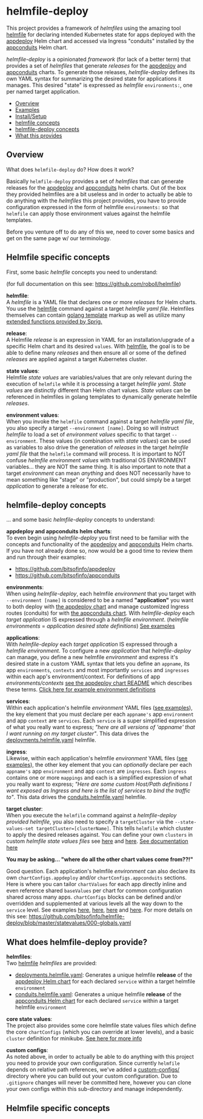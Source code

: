 # helmfile-deploy

This project provides a framework of *helmfiles* using the amazing tool [helmfile](https://github.com/roboll/helmfile) for declaring intended Kubernetes state for apps deployed with the [appdeploy](https://github.com/bitsofinfo/appdeploy) Helm chart and accessed via Ingress "conduits" installed by the [appconduits](https://github.com/bitsofinfo/appconduits) Helm chart.

*helmfile-deploy* is a opinionated *framework* (for lack of a better term) that provides a set of *helmfiles* that generate *releases* for the [appdeploy](https://github.com/bitsofinfo/appdeploy) and [appconduits](https://github.com/bitsofinfo/appconduits) charts. To generate those releases, *helmfile-deploy* defines its own YAML syntax for summarizing the desired state for applications it manages. This desired "state" is expressed as *helmfile* `environments:`, one per named target application.

* [Overview](#overview)
* [Examples](examples/)
* [Install/Setup](#setup)
* [helmfile concepts](#helmfile-term)
* [helmfile-deploy concepts](#helmfile-dep-term)
* [What this provides](#provide)

## <a id="overview"></a>Overview

What does `helmfile-deploy` do? How does it work?

Basically `helmfile-deploy` provides a set of *helmfiles* that can generate releases for the [appdeploy](https://github.com/bitsofinfo/appdeploy) and [appconduits](https://github.com/bitsofinfo/appconduits) helm charts. Out of the box they provided helmfiles are a bit useless and in order to actually be able to do anything with the *helmfiles* this project provides, you have to provide configuration expressed in the form of helmfile `environments:` so that `helmfile` can apply those environment values against the helmfile templates.

Before you venture off to do any of this we, need to cover some basics and get on the same page w/ our terminology.

## <a id="helmfile-term"></a>Helmfile specific concepts

First, some basic *helmfile* concepts you need to understand:

(for full documentation on this see: https://github.com/roboll/helmfile)

**helmfile**:  
A *helmfile* is a YAML file that declares one or more *releases* for Helm charts. You use the [helmfile](https://github.com/roboll/helmfile) command against a target *helmfile yaml file*. Helmfiles themselves can contain [golang template](https://golang.org/pkg/text/template/) markup as well as utilize many [extended functions provided by Sprig.](http://masterminds.github.io/sprig/)

**release**:  
A Helmfile *release* is an expression in YAML for an installation/upgrade of a specific Helm chart and its desired `values`. With [helmfile](https://github.com/roboll/helmfile), the goal is to be able to define many *releases* and then ensure all or some of the defined *releases* are applied against a target Kubernetes cluster.

**state values**:  
Helmfile *state values* are variables/values that are only relevant during the execution of `helmfile` while it is processing a target *helmfile yaml*. *State values* are distinctly different than Helm chart values. *State values* can be referenced in helmfiles in golang templates to dynamically generate helmfile *releases*.

**environment values**:  
When you invoke the `helmfile` command against a target *helmfile yaml file*, you also specify a target `--environment [name]`. Doing so will instruct *helmfile* to load a set of *environment values* specific to that target `--environment`. These values (in combination with *state values*) can be used as variables to also drive the generation of *releases* in the target *helmfile yaml file* that the `helmfile` command will process. It is important to NOT confuse *helmfile environment values* with traditional OS ENVIRONMENT variables... they are NOT the same thing. It is also important to note that a target *environment* can mean *anything* and does NOT necessarily have to mean something like "stage" or "production", but could simply be a target *application* to generate a release for etc.

## <a id="helmfile-dep-term"></a>helmfile-deploy concepts

... and some basic *helmfile-deploy* concepts to understand:

**appdeploy and appconduits helm charts**:    
To even begin using *helmfile-deploy* you first need to be familiar with the concepts and functionality of the [appdeploy](https://github.com/bitsofinfo/appdeploy) and [appconduits](https://github.com/bitsofinfo/appconduits) Helm charts. If you have not already done so, now would be a good time to review them and run through their examples:
* https://github.com/bitsofinfo/appdeploy
* https://github.com/bitsofinfo/appconduits

**environments**:    
When using *helmfile-deploy*, each helmfile *environment* that you target with `--environment [name]` is considered to be a named **"application"** you want to both deploy with [the appdeploy chart](https://github.com/bitsofinfo/appdeploy) and manage customized Ingress routes (conduits) for with [the appconduits chart](https://github.com/bitsofinfo/appconduits). With *helmfile-deploy* each *target application* IS expressed through a *helmfile environment*. (*helmfile environments* = *application desired state definitions*) [See examples](https://github.com/bitsofinfo/helmfile-deploy/tree/master/examples/environments)

**applications**:    
With *helmfile-deploy* each *target application* IS expressed through a *helmfile environment*. To configure a new *application* that *helmfile-deploy* can manage, you define a new helmfile *environment* and express it's desired state in a custom YAML syntax that lets you define an `appname`, its app `environments`, `contexts` and most importantly `services` and `ingresses` within each app's environment/context. For definitions of app *environments/contexts* [see the appdeploy chart README](https://github.com/bitsofinfo/appdeploy) which describes these terms. [Click here for example environment definitions](https://github.com/bitsofinfo/helmfile-deploy/tree/master/examples/environments)

**services**:  
Within each application's helmfile *environment* YAML files ([see examples](https://github.com/bitsofinfo/helmfile-deploy/tree/master/examples/environments)), the key element that you must declare per each `appname's` app `environment` and app `context` are `services`. Each `service` is a super simplified expression of what you really want to express; *"here are all versions of 'appname' that I want running on my target cluster"*. This data drives the [deployments.helmfile.yaml](deployments.helmfile.yaml) helmfile.

**ingress**:  
Likewise, within each application's helmfile *environment* YAML files ([see examples](https://github.com/bitsofinfo/helmfile-deploy/tree/master/examples/environments)), the other key element that you can *optionally* declare per each `appname's` app `environment` and app `context` are `ingresses`. Each `ingress` contains one or more `mappings` and each is a simplified expression of what you really want to express; *"Here are some custom Host/Path definitions I want exposed as Ingress and here is the list of services to bind the traffic to"*. This data drives the [conduits.helmfile.yaml](conduits.helmfile.yaml) helmfile.

**target cluster**:  
When you execute the `helmfile` command against a *helmfile-deploy provided helmfile*, you also need to specify a `targetCluster` via the `--state-values-set targetCluster=[clusterName]`. This tells `helmfile` which cluster to apply the desired releases against. You can define your own `clusters` in custom *helmfile state values files* see [here](https://github.com/bitsofinfo/helmfile-deploy/blob/master/statevalues/001-clusters.yaml) and [here](https://github.com/bitsofinfo/helmfile-deploy/blob/master/examples/statevalues/customized-cluster.yaml). [See documentation here](https://github.com/bitsofinfo/helmfile-deploy/blob/master/statevalues/001-clusters.yaml)

**You may be asking... "where do all the other chart values come from??!"**

Good question. Each application's helmfile *environment* can also declare its own `chartConfigs.appdeploy` and/or `chartConfigs.appconduits` sections. Here is where you can tailor `chartValues` for each app directly inline and even reference shared `baseValues` per chart for common configuration shared across many apps. `chartConfigs` blocks can be defined and/or overridden and supplemented at various levels all the way down to the `service` level. See examples [here](https://github.com/bitsofinfo/helmfile-deploy/blob/master/examples/environments/catapp/chartconfigs.yaml), [here](https://github.com/bitsofinfo/helmfile-deploy/blob/master/examples/statevalues/customized-chartconfigs.yaml), [here](https://github.com/bitsofinfo/helmfile-deploy/blob/master/examples/chartvalues/appdeploy/values/testapps/values.yaml) and [here](https://github.com/bitsofinfo/helmfile-deploy/blob/master/statevalues/000-globals.yaml). For more details on this see: https://github.com/bitsofinfo/helmfile-deploy/blob/master/statevalues/000-globals.yaml

## <a id="provide"></a>What does helmfile-deploy provide?

**helmfiles**:  
Two [helmfile](https://github.com/roboll/helmfile) *helmfiles* are provided:
* [deployments.helmfile.yaml](deployments.helmfile.yaml): Generates a unique helmfile **release** of the [appdeploy Helm chart](https://github.com/bitsofinfo/appdeploy) for each declared `service` within a target helmfile `environment`
* [conduits.helmfile.yaml](conduits.helmfile.yaml): Generates a unique helmfile **release** of the [appconduits Helm chart](https://github.com/bitsofinfo/appdeploy) for each declared `service` within a target helmfile `environment`

**core state values**:  
The project also provides some core helmfile state values files which define the core `chartConfigs` (which you can override at lower levels), and a basic `cluster` definition for minikube. [See here for more info](https://github.com/bitsofinfo/helmfile-deploy/tree/master/statevalues)

**custom configs**:  
As noted above, in order to actually be able to do anything with this project you need to provide your own configuration. Since currently `helmfile` depends on relative path references, we've added a [custom-configs/](custom-configs/) directory where you can build out your custom configuration. Due to `.gitignore` changes will never be committed here, however you can clone your own configs within this sub-directory and manage independently.

## <a id="helmfile-term"></a>Helmfile specific concepts
